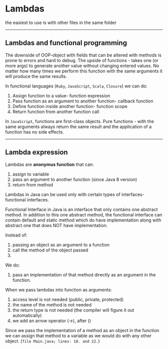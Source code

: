 # Lambdas
the easiest to use is with other files in the same folder 
___

## Lambdas and functional programming

The downside of OOP-object with fields that can be altered with methods is prone to errors and hard to debug. 
The upside of functions - takes one (or more args) to generate another value without changing entered values. No matter how many times we perform this function with the same arguments it will produce the same results.

In functional languages (`Ruby`, `JavaScript`, `Scala`, `Closure`) we can do: 
1. Assign function to a value- function expression
2. Pass function as an argument to another function- callback function
3. Define function inside another function- function scope
4. Return function from another function call

In `JavaScript`, functions are first-class objects.
Pure functions - with the same arguments always return the same result and the application of a function has no side effects. 

___
## Lambda expression

Lambdas are **anonymus function** that can:
1. assign to variable 
2. pass an argument to another function (since Java 8 version)
3. return from method


Lambdas in Java can be used only with certain types of interfaces- functional interfaces.

Functional Interface in Java is an interface that only contains one abstract method. In addition to this one abstract method, the functional interface can contain default and static method which do have implementation along with abstract one that does NOT have implementation. 

Instead of:

1. passing an object as an argument to a function
2. call the method of the object passed
3. 
We do:
1. pass an implementation of that method directly as an argument in the function. 


When we pass lambdas into function as arguments:

1. access level is not needed (public, private, protected)
2. the name of the method is not needed
3. the return type is not needed (the compiler will figure it out automatically)
4. we add an arrow operator (->),  after ()


Since we pass the implementation of a method as an object in the function we can assign that method to a variable as we would do with any other object. (`file Main.java; lines: 18. and 22.`)
